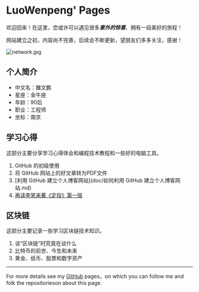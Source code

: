 # LuoWenpeng' Pages

欢迎回来！在这里，您或许可以遇见很多***意外的惊喜***、拥有一段美好的旅程！

网站建立之初，内容尚不完善，后续会不断更新，望朋友们多多关注，感谢！

![network.jpg](../images/network.jpg)

## 个人简介

- 中文名：雒文鹏
- 星座：金牛座
- 年龄：90后
- 职业：工程师
- 坐标：南京

## 学习心得

这部分主要分享学习心得体会和编程技术教程和一些好的电脑工具。

1. GitHub 的初级使用
2. 将 GitHub 网站上的好文章转为PDF文件
3. [利用 GitHub 建立个人博客网站](doc/如何利用 GitHub 建立个人博客网站.md)
4. [再读李笑来著《定投》第一版](doc/doc/再读《定投》第一版.md)


## 区块链

这部分主要记录一些学习区块链技术知识。

1. 谈“区块链”时究竟在谈什么
2. 比特币的前世、今生和未来
3. 黄金、纸币、股票和数字资产

---
For more details see my [GitHub](https://guides.github.com/luowenpeng) pages，on which you can follow me and folk the repositorieson about this page.

